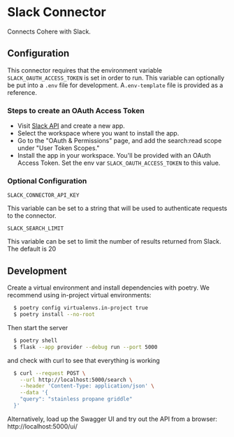 # Slack Connector

Connects Cohere with Slack.

## Configuration

This connector requires that the environment variable `SLACK_OAUTH_ACCESS_TOKEN` is set in order to run. This variable
can optionally be put into a `.env` file for development.
A`.env-template` file is provided as a reference.

### Steps to create an OAuth Access Token

- Visit [Slack API](https://api.slack.com/apps) and create a new app.
- Select the workspace where you want to install the app.
- Go to the "OAuth & Permissions" page, and add the search:read scope under "User Token Scopes."
- Install the app in your workspace.
  You'll be provided with an OAuth Access Token. Set the env var `SLACK_OAUTH_ACCESS_TOKEN` to this value.

### Optional Configuration

```
SLACK_CONNECTOR_API_KEY
```

This variable can be set to a string that will be used to authenticate requests to the connector.

```
SLACK_SEARCH_LIMIT
```

This variable can be set to limit the number of results returned from Slack. The default is 20

## Development

Create a virtual environment and install dependencies with poetry. We recommend using in-project virtual environments:

```bash
  $ poetry config virtualenvs.in-project true
  $ poetry install --no-root
```

Then start the server

```bash
  $ poetry shell
  $ flask --app provider --debug run --port 5000
```

and check with curl to see that everything is working

```bash
  $ curl --request POST \
    --url http://localhost:5000/search \
    --header 'Content-Type: application/json' \
    --data '{
    "query": "stainless propane griddle"
  }'
```

Alternatively, load up the Swagger UI and try out the API from a browser: http://localhost:5000/ui/

